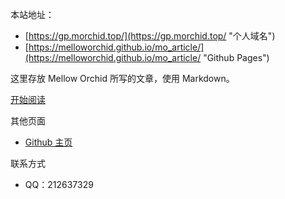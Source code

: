 本站地址：
- [https://gp.morchid.top/](https://gp.morchid.top/ "个人域名")
- [https://melloworchid.github.io/mo_article/](https://melloworchid.github.io/mo_article/ "Github Pages")

这里存放 Mellow Orchid 所写的文章，使用 Markdown。

[开始阅读](page/)

其他页面
- [Github 主页](https://github.com/MellowOrchid)

联系方式
- QQ：212637329